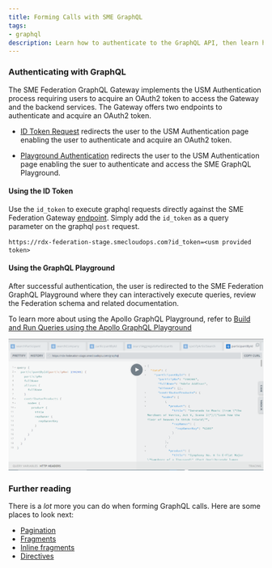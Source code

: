 ```yaml
---
title: Forming Calls with SME GraphQL
tags:
- graphql
description: Learn how to authenticate to the GraphQL API, then learn how to create and run queries and mutations.
---
```

### Authenticating with GraphQL
The SME Federation GraphQL Gateway implements the USM Authentication process requiring users to acquire an OAuth2 
token to access the Gateway and the backend services.  The Gateway offers two endpoints to authenticate and acquire 
an OAuth2 token.

* [ID Token Request](https://rdx-federation-stage.smecloudops.com/usm-auth) redirects the user to the USM 
  Authentication page enabling the user to authenticate and acquire an OAuth2 token.


* [Playground Authentication](https://rdx-federation-stage.smecloudops.com/usm-graphql-auth) redirects the user to 
  the USM Authentication page enabling the suer to authenticate and access the SME GraphQL Playground.

#### Using the ID Token
Use the `id_token` to execute graphql requests directly against the SME Federation Gateway 
[endpoint](https://rdx-federation-stage.smecloudops.com).  Simply add the 
`id_token` as a query parameter on the graphql `post` request.

```shell
https://rdx-federation-stage.smecloudops.com?id_token=<usm provided token>
```

#### Using the GraphQL Playground
After successful authentication, the user is redirected to the SME Federation GraphQL Playground where they can 
interactively execute queries, review the Federation schema and related documentation.

To learn more about using the Apollo GraphQL Playground, refer to [Build and Run Queries using the Apollo GraphQL Playground](https://www.apollographql.com/docs/apollo-server/testing/build-run-queries/)

![assets/img/graphql-playground.png](../../assets/img/graphql-playground.png)

### Further reading

There is a _lot_ more you can do when forming GraphQL calls. Here are some places to look next:

* [Pagination](https://graphql.github.io/learn/pagination/)
* [Fragments](https://graphql.github.io/learn/queries/#fragments)
* [Inline fragments](https://graphql.github.io/learn/queries/#inline-fragments)
* [Directives](https://graphql.github.io/learn/queries/#directives)
